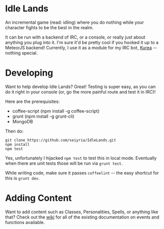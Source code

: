Idle Lands
=========

An incremental game (read: idling) where you do nothing while your character fights to be the best in the realm. 

It can be run with a backend of IRC, or a console, or really just about anything you plug into it. I'm sure it'd be pretty cool if you hooked it up to a MeteorJS backend! Currently, I use it as a module for my IRC bot, [Kurea](https://github.com/kellyirc/kurea) -- nothing special.

Developing
==========

Want to help develop Idle Lands? Great! Testing is super easy, as you can do it right in your console (or, go the more painful route and test it in IRC)!

Here are the prerequisites:

* coffee-script (npm install -g coffee-script)
* grunt (npm install -g grunt-cli)
* MongoDB

Then do:

```
git clone https://github.com/seiyria/IdleLands.git
npm install
npm test
```

Yes, unfortunately I hijacked `npm test` to test this in local mode. Eventually when there are unit tests those will be run via `grunt test`.

While writing code, make sure it passes `coffeelint` -- the easy shortcut for this is `grunt dev`.

Adding Content
==============

Want to add content such as Classes, Personalities, Spells, or anything like that? Check out the [wiki](https://github.com/seiyria/IdleLands/wiki) for all of the existing documentation on events and functions available.
